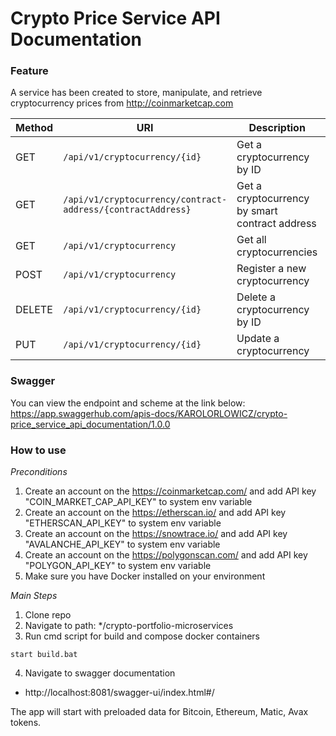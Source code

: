 # Crypto Price Service API Documentation

### Feature

A service has been created to store, manipulate, and retrieve cryptocurrency prices from http://coinmarketcap.com

| Method | URI | Description | Request Body                                  | Response Body |
|---|---|---|-----------------------------------------------|---|
| GET | `/api/v1/cryptocurrency/{id}` | Get a cryptocurrency by ID | None                                          | CryptocurrencyDTO |
| GET | `/api/v1/cryptocurrency/contract-address/{contractAddress}` | Get a cryptocurrency by smart contract address | None                                          | CryptocurrencyDTO |
| GET | `/api/v1/cryptocurrency` | Get all cryptocurrencies | Query: `names` (required: true, type: string) | List[CryptocurrencyDTO] |
| POST | `/api/v1/cryptocurrency` | Register a new cryptocurrency | CryptocurrencyPostDTO                         | CryptocurrencyDTO |
| DELETE | `/api/v1/cryptocurrency/{id}` | Delete a cryptocurrency by ID | None                                          | None |
| PUT | `/api/v1/cryptocurrency/{id}` | Update a cryptocurrency | CryptocurrencyPostDTO                         | CryptocurrencyDTO |

### Swagger
You can view the endpoint and scheme at the link below:
https://app.swaggerhub.com/apis-docs/KAROLORLOWICZ/crypto-price_service_api_documentation/1.0.0

### How to use

*Preconditions*
1. Create an account on the https://coinmarketcap.com/ and add API key "COIN_MARKET_CAP_API_KEY" to system env variable
2. Create an account on the https://etherscan.io/ and add API key "ETHERSCAN_API_KEY" to system env variable
3. Create an account on the https://snowtrace.io/ and add API key "AVALANCHE_API_KEY" to system env variable
4. Create an account on the https://polygonscan.com/ and add API key "POLYGON_API_KEY" to system env variable
5. Make sure you have Docker installed on your environment

*Main Steps*
1. Clone repo
2. Navigate to path: */crypto-portfolio-microservices
3. Run cmd script for build and compose docker containers
```shell
start build.bat
```
4. Navigate to swagger documentation
* http://localhost:8081/swagger-ui/index.html#/

The app will start with preloaded data for Bitcoin, Ethereum, Matic, Avax tokens.
